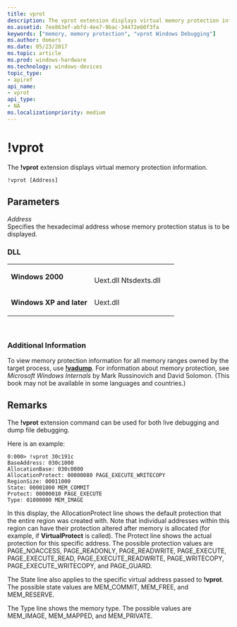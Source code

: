 ```yaml
---
title: vprot
description: The vprot extension displays virtual memory protection information.
ms.assetid: 7ee863ef-abfd-4ee7-9bac-34472e60f3fa
keywords: ["memory, memory protection", "vprot Windows Debugging"]
ms.author: domars
ms.date: 05/23/2017
ms.topic: article
ms.prod: windows-hardware
ms.technology: windows-devices
topic_type:
- apiref
api_name:
- vprot
api_type:
- NA
ms.localizationpriority: medium
---
```


# !vprot


The **!vprot** extension displays virtual memory protection information.

```
!vprot [Address]
```

## <span id="ddk__vprot_dbg"></span><span id="DDK__VPROT_DBG"></span>Parameters


<span id="_______Address______"></span><span id="_______address______"></span><span id="_______ADDRESS______"></span> *Address*   
Specifies the hexadecimal address whose memory protection status is to be displayed.

### <span id="DLL"></span><span id="dll"></span>DLL

<table>
<colgroup>
<col width="50%" />
<col width="50%" />
</colgroup>
<tbody>
<tr class="odd">
<td align="left"><p><strong>Windows 2000</strong></p></td>
<td align="left"><p></p>
Uext.dll
Ntsdexts.dll</td>
</tr>
<tr class="even">
<td align="left"><p><strong>Windows XP and later</strong></p></td>
<td align="left"><p>Uext.dll</p></td>
</tr>
</tbody>
</table>

 

### <span id="Additional_Information"></span><span id="additional_information"></span><span id="ADDITIONAL_INFORMATION"></span>Additional Information

To view memory protection information for all memory ranges owned by the target process, use [**!vadump**](-vadump.md). For information about memory protection, see *Microsoft Windows Internals* by Mark Russinovich and David Solomon. (This book may not be available in some languages and countries.)

Remarks
-------

The **!vprot** extension command can be used for both live debugging and dump file debugging.

Here is an example:

```
0:000> !vprot 30c191c
BaseAddress: 030c1000
AllocationBase: 030c0000
AllocationProtect: 00000080 PAGE_EXECUTE_WRITECOPY
RegionSize: 00011000
State: 00001000 MEM_COMMIT
Protect: 00000010 PAGE_EXECUTE
Type: 01000000 MEM_IMAGE
```

In this display, the AllocationProtect line shows the default protection that the entire region was created with. Note that individual addresses within this region can have their protection altered after memory is allocated (for example, if **VirtualProtect** is called). The Protect line shows the actual protection for this specific address. The possible protection values are PAGE\_NOACCESS, PAGE\_READONLY, PAGE\_READWRITE, PAGE\_EXECUTE, PAGE\_EXECUTE\_READ, PAGE\_EXECUTE\_READWRITE, PAGE\_WRITECOPY, PAGE\_EXECUTE\_WRITECOPY, and PAGE\_GUARD.

The State line also applies to the specific virtual address passed to **!vprot**. The possible state values are MEM\_COMMIT, MEM\_FREE, and MEM\_RESERVE.

The Type line shows the memory type. The possible values are MEM\_IMAGE, MEM\_MAPPED, and MEM\_PRIVATE.

 

 





